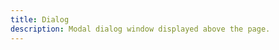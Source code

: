 ```yaml
---
title: Dialog
description: Modal dialog window displayed above the page.
---
```


<Example name="dialog/Overview.vue" />

<Example name="alert/Overview.vue" />

